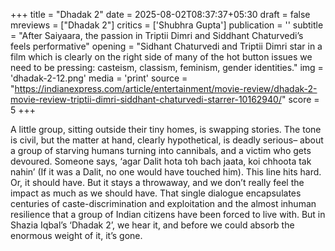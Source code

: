 +++
title = "Dhadak 2"
date = 2025-08-02T08:37:37+05:30
draft = false
mreviews = ["Dhadak 2"]
critics = ['Shubhra Gupta']
publication = ''
subtitle = "After Saiyaara, the passion in Triptii Dimri and Siddhant Chaturvedi’s feels performative"
opening = "Sidhant Chaturvedi and Triptii Dimri star in a film which is clearly on the right side of many of the hot button issues we need to be pressing: casteism, classism, feminism, gender identities."
img = 'dhadak-2-12.png'
media = 'print'
source = "https://indianexpress.com/article/entertainment/movie-review/dhadak-2-movie-review-triptii-dimri-siddhant-chaturvedi-starrer-10162940/"
score = 5
+++

A little group, sitting outside their tiny homes, is swapping stories. The tone is civil, but the matter at hand, clearly hypothetical, is deadly serious– about a group of starving humans turning into cannibals, and a victim who gets devoured. Someone says, ‘agar Dalit hota toh bach jaata, koi chhoota tak nahin’ (If it was a Dalit, no one would have touched him). This line hits hard. Or, it should have. But it stays a throwaway, and we don’t really feel the impact as much as we should have. That single dialogue encapsulates centuries of caste-discrimination and exploitation and the almost inhuman resilience that a group of Indian citizens have been forced to live with. But in Shazia Iqbal’s ‘Dhadak 2’, we hear it, and before we could absorb the enormous weight of it, it’s gone.
